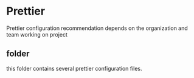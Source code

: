 # Prettier
Prettier configuration recommendation depends on the organization and team working on project


## folder
this folder contains several prettier configuration files.